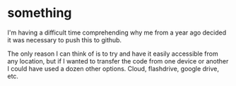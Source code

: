 # something

I'm having a difficult time comprehending why me from a year ago decided it was necessary to push this to github.

The only reason I can think of is to try and have it easily accessible from any location, but if I wanted to
transfer the code from one device or another I could have used a dozen other options. Cloud, flashdrive, google drive, etc.

